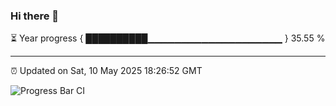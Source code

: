 ### Hi there 👋

⏳ Year progress { ██████████▁▁▁▁▁▁▁▁▁▁▁▁▁▁▁▁▁▁▁▁ } 35.55 %

---

⏰ Updated on Sat, 10 May 2025 18:26:52 GMT

![Progress Bar CI](https://github.com/liununu/liununu/workflows/Progress%20Bar%20CI/badge.svg)
